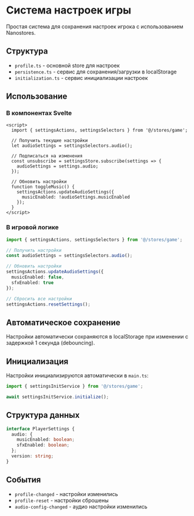 # Система настроек игры

Простая система для сохранения настроек игрока с использованием Nanostores.

## Структура

- `profile.ts` - основной store для настроек
- `persistence.ts` - сервис для сохранения/загрузки в localStorage
- `initialization.ts` - сервис инициализации настроек

## Использование

### В компонентах Svelte

```svelte
<script>
  import { settingsActions, settingsSelectors } from '@/stores/game';
  
  // Получить текущие настройки
  let audioSettings = settingsSelectors.audio();
  
  // Подписаться на изменения
  const unsubscribe = settingsStore.subscribe(settings => {
    audioSettings = settings.audio;
  });
  
  // Обновить настройки
  function toggleMusic() {
    settingsActions.updateAudioSettings({ 
      musicEnabled: !audioSettings.musicEnabled 
    });
  }
</script>
```

### В игровой логике

```typescript
import { settingsActions, settingsSelectors } from '@/stores/game';

// Получить настройки
const audioSettings = settingsSelectors.audio();

// Обновить настройки
settingsActions.updateAudioSettings({ 
  musicEnabled: false,
  sfxEnabled: true 
});

// Сбросить все настройки
settingsActions.resetSettings();
```

## Автоматическое сохранение

Настройки автоматически сохраняются в localStorage при изменении с задержкой 1 секунда (debouncing).

## Инициализация

Настройки инициализируются автоматически в `main.ts`:

```typescript
import { settingsInitService } from '@/stores/game';

await settingsInitService.initialize();
```

## Структура данных

```typescript
interface PlayerSettings {
  audio: {
    musicEnabled: boolean;
    sfxEnabled: boolean;
  };
  version: string;
}
```

## События

- `profile-changed` - настройки изменились
- `profile-reset` - настройки сброшены
- `audio-config-changed` - аудио настройки изменились
